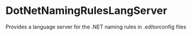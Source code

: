 # DotNetNamingRulesLangServer
Provides a language server for the .NET naming rules in .editorconfig files

